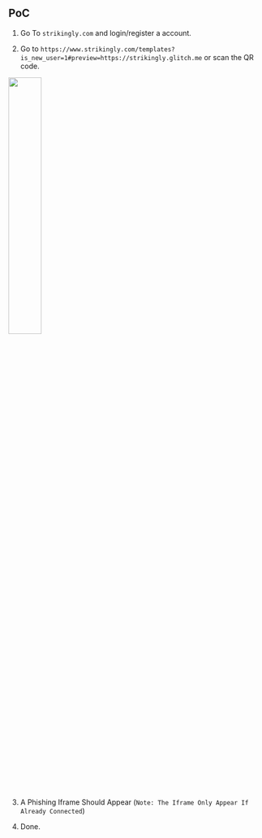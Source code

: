 ## PoC

1) Go To ```strikingly.com``` and login/register a account.

2) Go to ```https://www.strikingly.com/templates?is_new_user=1#preview=https://strikingly.glitch.me``` or scan the QR code.

<img src="https://github.com/user-attachments/assets/9303e11c-d2cf-4fc3-9141-91c959940dc7" style="width: 36%;">


3) A Phishing Iframe Should Appear (``Note: The Iframe Only Appear If Already Connected``)

4) Done.
